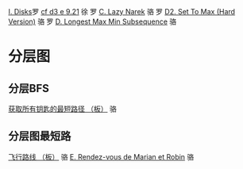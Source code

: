 [I. Disks](https://codeforces.com/contest/1949/problem/I)罗
[cf d3 e 9.21](https://codeforces.com/contest/2014/problem/E) 徐 罗
[C. Lazy Narek](https://codeforces.com/contest/2005/problem/C) 骆 罗
[D2. Set To Max (Hard Version)](https://codeforces.com/contest/1904/problem/D2) 骆 罗
[D. Longest Max Min Subsequence](https://codeforces.com/contest/2001/problem/D) 骆

# 分层图
## 分层BFS
[获取所有钥匙的最短路径 （板）](https://leetcode.cn/problems/shortest-path-to-get-all-keys/description/) 骆

## 分层图最短路
[飞行路线 （板）](https://www.luogu.com.cn/problem/P4568) 骆
[E. Rendez-vous de Marian et Robin](https://codeforces.com/contest/2014/problem/E) 骆